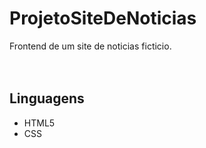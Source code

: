 # ProjetoSiteDeNoticias

Frontend de um site de noticias ficticio.
<br><br><br>

<h2>Linguagens</h2>
<ul>
<li>HTML5</li>
<li>CSS</li>
</ul>

